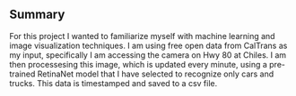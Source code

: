 ## Summary
For this project I wanted to familiarize myself with machine learning and image visualization techniques. I am using free open data from CalTrans as my input, specifically I am accessing the camera on Hwy 80 at Chiles. I am then processesing this image, which is updated every minute, using a pre-trained RetinaNet model that I have selected to recognize only cars and trucks. This data is timestamped and saved to a csv file.